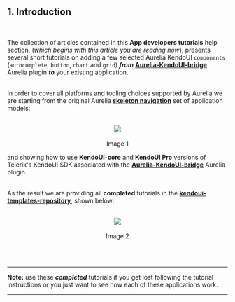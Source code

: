 <br>

## 1. Introduction
<br>

The collection of articles contained in this **App developers tutorials** help section, (_which begins with this article you are reading now_),  presents several short tutorials on adding a few selected Aurelia KendoUI `components` (`autocomplete`, `button`, `chart` and `grid`) ___from___ **[Aurelia-KendoUI-bridge](https://github.com/aurelia-ui-toolkits/aurelia-kendoui-bridge)** Aurelia plugin ___to___ your existing application.
<br><br>

In order to cover all platforms and tooling choices supported by Aurelia we are starting from the original Aurelia **[skeleton navigation](https://github.com/aurelia/skeleton-navigation)** set of application models:
<br><br>

<p align=center>
  <img src="https://cloud.githubusercontent.com/assets/2712405/13556873/031bd106-e3b2-11e5-8ba3-d56be9a8f02e.png"></img>
 <br><br>
   Image 1
</p>

and showing how to use **KendoUI-core** and **KendoUI Pro** versions of Telerik's KendoUI SDK associated with the **[Aurelia-KendoUI-bridge](https://github.com/aurelia-ui-toolkits/aurelia-kendoui-bridge)** Aurelia plugin.
<br><br>

As the result we are providing all **completed** tutorials in the **[kendoui-templates-repository](https://github.com/aurelia-ui-toolkits/kendoui-templates-repository)**, shown below:
<br><br>

<p align=center>
  <img src="https://cloud.githubusercontent.com/assets/2712405/13557141/c392b166-e3b7-11e5-8459-1f1ef60afeb0.png"></img>
 <br><br>
  Image 2
</p>
<br><br>

***

**Note:** use these ___completed___ tutorials if you get lost following the tutorial instructions or you just want to see how each of these applications work.


***
